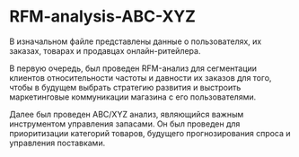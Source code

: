 # RFM-analysis-ABC-XYZ

В изначальном файле представлены данные о пользователях, их заказах, товарах и продавцах онлайн-ритейлера.

В первую очередь, был проведен RFM-анализ для сегментации клиентов относительности частоты и давности их заказов для того, чтобы в будущем выбрать стратегию развития и выстроить маркетинговые коммуникации магазина с его пользователями. 

Далее был проведен ABC/XYZ анализ, являющийся важным инструментом управления запасами. Он был проведен для приоритизации категорий товаров, будущего прогнозирования спроса и управления поставками.


